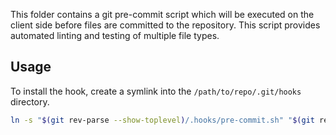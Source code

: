 This folder contains a git pre-commit script which will be executed on the client side before files are committed to the repository. This script provides automated linting and testing of multiple file types.

## Usage

To install the hook, create a symlink into the `/path/to/repo/.git/hooks` directory.

```bash
ln -s "$(git rev-parse --show-toplevel)/.hooks/pre-commit.sh" "$(git rev-parse --show-toplevel)/.git/hooks/pre-commit"
```
